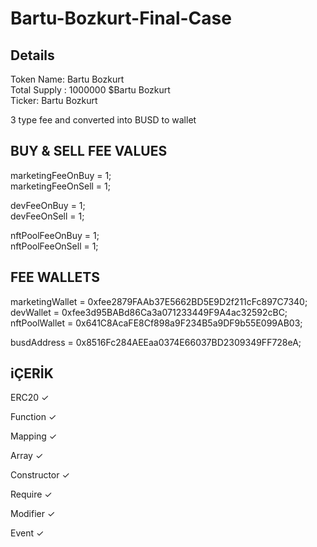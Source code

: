 # Bartu-Bozkurt-Final-Case
## Details
Token Name: Bartu Bozkurt<br>
Total Supply : 1000000 $Bartu Bozkurt<br>
Ticker: Bartu Bozkurt<br>

3 type fee and converted into BUSD to wallet

## BUY & SELL FEE VALUES
marketingFeeOnBuy = 1;<br>
marketingFeeOnSell = 1;<br>

devFeeOnBuy = 1;<br>
devFeeOnSell = 1;<br>

nftPoolFeeOnBuy = 1;<br>
nftPoolFeeOnSell = 1;<br>

## FEE WALLETS
marketingWallet = 0xfee2879FAAb37E5662BD5E9D2f211cFc897C7340;<br>
devWallet = 0xfee3d95BABd86Ca3a071233449F9A4ac32592cBC;<br>
nftPoolWallet = 0x641C8AcaFE8Cf898a9F234B5a9DF9b55E099AB03;<br>

busdAddress = 0x8516Fc284AEEaa0374E66037BD2309349FF728eA;<br>


## iÇERİK
ERC20 ✓

Function ✓

Mapping ✓

Array ✓

Constructor ✓
 
Require ✓

Modifier ✓

Event ✓
